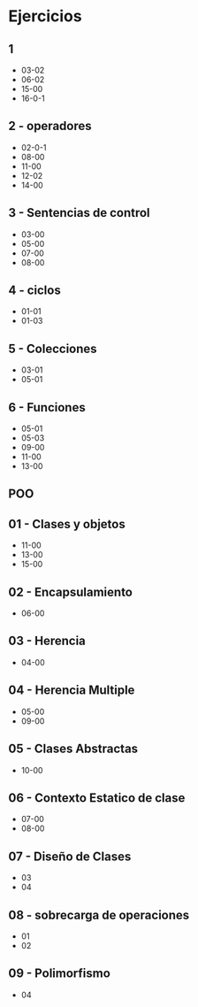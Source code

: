 
# Ejercicios 

## 1
 * 03-02
 * 06-02
 * 15-00
 * 16-0-1
## 2 - operadores
 * 02-0-1
 * 08-00
 * 11-00
 * 12-02
 * 14-00
## 3 - Sentencias de control
 * 03-00
 * 05-00
 * 07-00
 * 08-00
## 4 - ciclos
 * 01-01
 * 01-03
## 5 - Colecciones
 * 03-01
 * 05-01
## 6 - Funciones
 * 05-01
 * 05-03
 * 09-00
 * 11-00
 * 13-00
 
## POO

## 01 - Clases y objetos
 * 11-00
 * 13-00
 * 15-00
## 02 - Encapsulamiento
 * 06-00
## 03 - Herencia
 * 04-00
## 04 - Herencia Multiple
 * 05-00
 * 09-00
## 05 - Clases Abstractas
 * 10-00
## 06 - Contexto Estatico de clase
 * 07-00
 * 08-00
## 07 - Diseño de Clases
 * 03
 * 04
## 08 - sobrecarga de operaciones
 * 01
 * 02
## 09 - Polimorfismo 
 * 04




